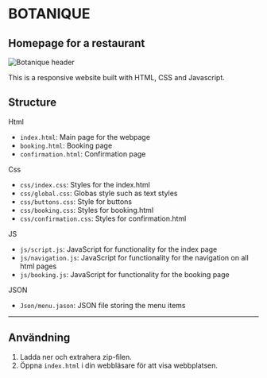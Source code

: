 # BOTANIQUE
## Homepage for a restaurant

![Botanique header](https://github.com/user-attachments/assets/09ec1067-26a5-4567-a4f3-8aadc19691cf)

This is a responsive website built with HTML, CSS and Javascript.


## Structure

Html
- `index.html`: Main page for the webpage
- `booking.html`: Booking page
- `confirmation.html`: Confirmation page

Css
- `css/index.css`: Styles for the index.html
- `css/global.css`: Globas style such as text styles
- `css/buttons.css`: Style for buttons
- `css/booking.css`: Styles for booking.html
- `css/confirmation.css`: Styles for confirmation.html

JS
- `js/script.js`: JavaScript for functionality for the index page
- `js/navigation.js`: JavaScript for functionality for the navigation on all html pages
- `js/booking.js`: JavaScript for functionality for the booking page

JSON
- `Json/menu.jason`: JSON file storing the menu items

-----------------------------------------------------------------------


## Användning
1. Ladda ner och extrahera zip-filen.
2. Öppna `index.html` i din webbläsare för att visa webbplatsen.
